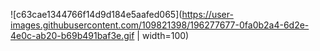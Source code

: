 ![c63cae1344766f14d9d184e5aafed065](https://user-images.githubusercontent.com/109821398/196277677-0fa0b2a4-6d2e-4e0c-ab20-b69b491baf3e.gif | width=100)
